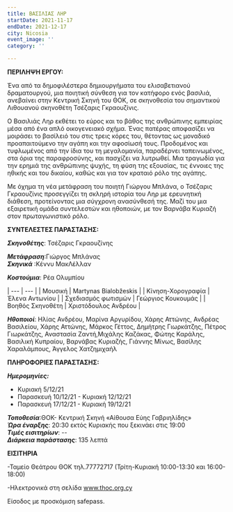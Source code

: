 ```yaml
---
title: ΒΑΣΙΛΙΑΣ ΛΗΡ
startDate: 2021-11-17
endDate: 2021-12-17
city: Nicosia
event_image: ''
category: ''

---
```

**ΠΕΡΙΛΗΨΗ ΕΡΓΟΥ:**

Ένα από τα δημοφιλέστερα δημιουργήματα του ελισαβετιανού δραματουργού, μια ποιητική σύνθεση για τον κατήφορο ενός βασιλιά, ανεβαίνει στην Κεντρική Σκηνή του ΘΟΚ, σε σκηνοθεσία του σημαντικού Λιθουανού σκηνοθέτη Τσέζαρις Γκραουζίνις.

Ο Βασιλιάς Ληρ εκθέτει το εύρος και το βάθος της ανθρώπινης εμπειρίας μέσα από ένα απλό οικογενειακό σχήμα. Ένας πατέρας αποφασίζει να μοιράσει το βασίλειό του στις τρεις κόρες του, θέτοντας ως μοναδικό προαπαιτούμενο την αγάπη και την αφοσίωσή τους. Προδομένος και τυφλωμένος από την ίδια του τη μεγαλομανία, παραδέρνει ταπεινωμένος, στα όρια της παραφροσύνης, και πασχίζει να λυτρωθεί. Μια τραγωδία για την ερημιά της ανθρώπινης ψυχής, τη φύση της εξουσίας, τις έννοιες της ηθικής και του δικαίου, καθώς και για τον κραταιό ρόλο της αγάπης.

Με όχημα τη νέα μετάφραση του ποιητή Γιώργου Μπλάνα, ο Τσέζαρις Γκραουζίνις προσεγγίζει τη σκληρή ιστορία του Ληρ με ερευνητική διάθεση, προτείνοντας μια σύγχρονη ανασύνθεσή της. Μαζί του μια εξαιρετική ομάδα συντελεστών και ηθοποιών, με τον Βαρνάβα Κυριαζή στον πρωταγωνιστικό ρόλο.

**ΣΥΝΤΕΛΕΣΤΕΣ ΠΑΡΑΣΤΑΣΗΣ:**

**_Σκηνοθέτης_**: Τσέζαρις Γκραουζίνης

**_Μετάφραση_**:Γιώργος Μπλάνας  
**_Σκηνικά_** :Κέννυ ΜακΛέλλαν

**_Κοστούμια_**: Ρέα Ολυμπίου

| --- | --- |
| Μουσική | Martynas Bialobžeskis |
| Κίνηση-Χορογραφία | Έλενα Αντωνίου |
| Σχεδιασμός φωτισμών | Γεώργιος Κουκουμάς |
| Βοηθός Σκηνοθέτη | Χριστόδουλος Ανδρέου |

  
**_Ηθοποιοί_**: Ηλίας Ανδρέου, Μαρίνα Αργυρίδου, Χάρης Αττώνης, Ανδρέας Βασιλείου, Χάρης Αττώνης, Μάρκος Γέττος, Δημήτρης Γιωρκάτζης, Πέτρος Γιωρκάτζης, Αναστασία Ζαντή,Μιχάλης Καζάκας, Φώτης Καράλης, Βασιλική Κυπραίου, Βαρνάβας Κυριαζής, Γιάννης Μίνως, Βασίλης Χαραλάμπους, Άγγελος Χατζημιχαήλ

**ΠΛΗΡΟΦΟΡΙΕΣ ΠΑΡΑΣΤΑΣΗΣ:**

**_Ημερομηνίες:_**

* Κυριακή 5/12/21
* Παρασκευή 10/12/21 - Κυριακή 12/12/21
* Παρασκευή 17/12/21 - Κυριακή 19/12/21

**_Τοποθεσία_**:ΘΟΚ- Κεντρική Σκηνή «Αίθουσα Εύης Γαβριηλίδης»   
**_Ώρα έναρξης_**: 20:30 εκτός Κυριακής που ξεκινάει στις 19:00  
**_Τιμές εισιτηρίων_**: --  
**_Διάρκεια παράστασης_**: 135 λεπτά

**ΕΙΣΙΤΗΡΙΑ**

\-Ταμείο Θεάτρου ΘΟΚ τηλ.77772717 (Τρίτη-Κυριακή 10:00-13:30 και 16:00-18:00)

\-Ηλεκτρονικά στη σελίδα www.thoc.org.cy

Είσοδος με προσκόμιση safepass.